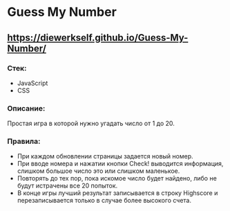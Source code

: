 # Guess My Number

## https://diewerkself.github.io/Guess-My-Number/

### Стек:
- JavaScript
- CSS

### Описание:
Простая игра в которой нужно угадать число от 1 до 20.

### Правила:
- При каждом обновлении страницы задается новый номер.
- При вводе номера и нажатии кнопки Check! выводится информация, слишком большое число это или слишком маленькое.
- Повторять до тех пор, пока искомое число будет найдено, либо не будут истрачены все 20 попыток.
- В конце игры лучший результат записывается в строку Highscore и перезаписывается только в случае более высокого счета.
